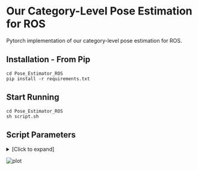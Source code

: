 # Our Category-Level Pose Estimation for ROS
Pytorch implementation of our category-level pose estimation for ROS.

## Installation - From Pip
```shell
cd Pose_Estimator_ROS
pip install -r requirements.txt
```

## Start Running 
```shell
cd Pose_Estimator_ROS
sh script.sh
```

## Script Parameters
<details>
  <summary>[Click to expand]</summary>

- **script.sh**
  - **pretrained_clip_rot_model_path**: Pretrained Contrast Rotation Model
  - **pretrained_clip_t_model_path**: Pretrained Contrast Translation Model
  - **resume_model**: Pretrained Estimator Model
  - **depth_pth**: The Saved Path of Depth image from ROS
  - **detection_pth**: The Saved Path of MaskRCNN Mask Results from ROS
  - **label_pth**: The Saved Path of MaskRCNN Class Label Results from ROS
  - **bbox_pth**: The Saved Path of Bounding box from ROS
  - **ROS_RGB_pth**: The Saved Path of RGB Image from ROS
  - **ROS_output**: The Output Folder Path
  - **ROS_save_result_name**: The Output File Name
</details>

![plot](.ROS_output/4.png)
